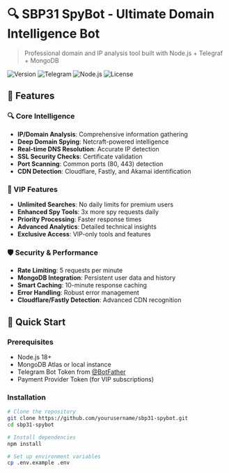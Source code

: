 # 🔍 SBP31 SpyBot - Ultimate Domain Intelligence Bot

> Professional domain and IP analysis tool built with Node.js + Telegraf + MongoDB

![Version](https://img.shields.io/badge/version-2.0.0-blue.svg)
![Telegram](https://img.shields.io/badge/Telegram-Bot-green.svg)
![Node.js](https://img.shields.io/badge/Node.js-18%2B-brightgreen.svg)
![License](https://img.shields.io/badge/license-MIT-yellow.svg)

## 🌟 Features

### 🔍 Core Intelligence

- **IP/Domain Analysis**: Comprehensive information gathering
- **Deep Domain Spying**: Netcraft-powered intelligence
- **Real-time DNS Resolution**: Accurate IP detection
- **SSL Security Checks**: Certificate validation
- **Port Scanning**: Common ports (80, 443) detection
- **CDN Detection**: Cloudflare, Fastly, and Akamai identification

### 💎 VIP Features

- **Unlimited Searches**: No daily limits for premium users
- **Enhanced Spy Tools**: 3x more spy requests daily
- **Priority Processing**: Faster response times
- **Advanced Analytics**: Detailed technical insights
- **Exclusive Access**: VIP-only tools and features

### 🛡️ Security & Performance

- **Rate Limiting**: 5 requests per minute
- **MongoDB Integration**: Persistent user data and history
- **Smart Caching**: 10-minute response caching
- **Error Handling**: Robust error management
- **Cloudflare/Fastly Detection**: Advanced CDN recognition

## 🚀 Quick Start

### Prerequisites

- Node.js 18+
- MongoDB Atlas or local instance
- Telegram Bot Token from [@BotFather](https://t.me/BotFather)
- Payment Provider Token (for VIP subscriptions)

### Installation

```bash
# Clone the repository
git clone https://github.com/yourusername/sbp31-spybot.git
cd sbp31-spybot

# Install dependencies
npm install

# Set up environment variables
cp .env.example .env
```
